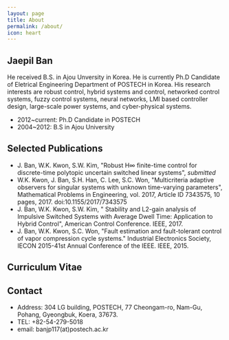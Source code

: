 ```yaml
---
layout: page
title: About
permalink: /about/
icon: heart
---
```


## Jaepil Ban
He received B.S. in Ajou Unversity in Korea. He is currently Ph.D Candidate of Eletrical Engineering Department of POSTECH in Korea.
His research interests are robust control, hybrid systems and control, networked control systems, fuzzy control systems, neural networks, LMI based controller design, large-scale power systems, and cyber-physical systems.

* 2012~current:  Ph.D Candidate in POSTECH
* 2004~2012:     B.S in Ajou University

## Selected Publications
* J. Ban, W.K. Kwon, S.W. Kim, "Robust H∞ finite-time control for discrete-time polytopic uncertain switched linear systems", *submitted*
* W.K. Kwon, J. Ban, S.H. Han, C. Lee, S.C. Won, "Multicriteria adaptive observers for singular systems with unknown time-varying parameters", Mathematical Problems in Engineering, vol. 2017, Article ID 7343575, 10 pages, 2017. doi:10.1155/2017/7343575 
* J. Ban, W.K. Kwon, S.W. Kim, "  Stability and L2-gain analysis of Impulsive Switched Systems with Average Dwell Time: Application to Hybrid Control", American Control Conference. IEEE, 2017.
* J. Ban, W.K. Kwon, S.C. Won, "Fault estimation and fault-tolerant control of vapor compression cycle systems." Industrial Electronics Society, IECON 2015-41st Annual Conference of the IEEE. IEEE, 2015.

## Curriculum Vitae

## Contact

* Address: 304 LG building, POSTECH, 77 Cheongam-ro, Nam-Gu, Pohang, Gyeongbuk, Koera, 37673.
* TEL: +82-54-279-5018
* email: banjp117(at)postech.ac.kr
